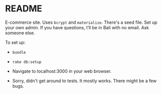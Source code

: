 # README

E-commerce site. Uses `bcrypt` and `materialize`. There's a seed file. Set up your own admin. If you have questions, I'll be in Bali with no email. Ask someone else.

To set up:

* ```bundle```
* ```rake db:setup```
* Navigate to localhost:3000 in your web browser. 

* Sorry, didn't get around to tests. It mostly works. There might be a few bugs.
